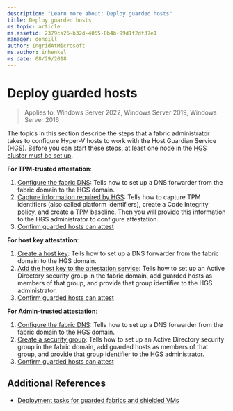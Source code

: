 ```yaml
---
description: "Learn more about: Deploy guarded hosts"
title: Deploy guarded hosts
ms.topic: article
ms.assetid: 2379ca26-b32d-4055-8b4b-99d1f2df37e1
manager: dongill
author: IngridAtMicrosoft
ms.author: inhenkel
ms.date: 08/29/2018
---
```


# Deploy guarded hosts

>Applies to: Windows Server 2022, Windows Server 2019, Windows Server 2016

The topics in this section describe the steps that a fabric administrator takes to configure Hyper-V hosts to work with the Host Guardian Service (HGS). Before you can start these steps, at least one node in the [HGS cluster must be set up](guarded-fabric-setting-up-the-host-guardian-service-hgs.md).

**For TPM-trusted attestation**:
1. [Configure the fabric DNS](guarded-fabric-configuring-fabric-dns.md): Tells how to set up a DNS forwarder from the fabric domain to the HGS domain.
2. [Capture information required by HGS](guarded-fabric-tpm-trusted-attestation-capturing-hardware.md): Tells how to capture TPM identifiers (also called platform identifiers), create a Code Integrity policy, and create a TPM baseline. Then you will provide this information to the HGS administrator to configure attestation.
3. [Confirm guarded hosts can attest](guarded-fabric-confirm-hosts-can-attest-successfully.md)

**For host key attestation**:
1. [Create a host key](guarded-fabric-create-host-key.md#create-a-host-key): Tells how to set up a DNS forwarder from the fabric domain to the HGS domain.
2. [Add the host key to the attestation service](guarded-fabric-create-host-key.md#add-the-host-key-to-the-attestation-service): Tells how to set up an Active Directory security group in the fabric domain, add guarded hosts as members of that group, and provide that group identifier to the HGS administrator.
3. [Confirm guarded hosts can attest](guarded-fabric-confirm-hosts-can-attest-successfully.md)


**For Admin-trusted attestation**:
1. [Configure the fabric DNS](guarded-fabric-configuring-fabric-dns.md): Tells how to set up a DNS forwarder from the fabric domain to the HGS domain.
2. [Create a security group](guarded-fabric-admin-trusted-attestation-creating-a-security-group.md): Tells how to set up an Active Directory security group in the fabric domain, add guarded hosts as members of that group, and provide that group identifier to the HGS administrator.
3. [Confirm guarded hosts can attest](guarded-fabric-confirm-hosts-can-attest-successfully.md)


## Additional References

- [Deployment tasks for guarded fabrics and shielded VMs](guarded-fabric-deploying-hgs-overview.md#deployment-tasks-for-guarded-fabrics-and-shielded-vms)
